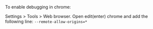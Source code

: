 To enable debugging in chrome:

Settings > Tools > Web browser.
Open edit(enter) chrome and add the following line:
`--remote-allow-origins=*`
